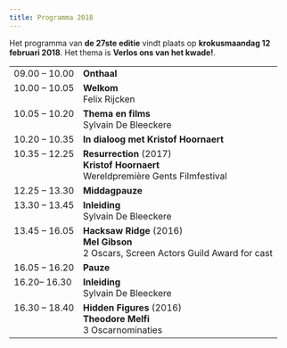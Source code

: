 ```yaml
---
title: Programma 2018
---
```


Het programma van **de 27ste editie** vindt plaats op **krokusmaandag 12 februari 2018**. 
Het thema is **Verlos ons van het kwade!**.

<table cellpadding="3" cellspacing="2">
               <tr>
                 <td valign="top">09.00 &ndash; 10.00</td>
                 <td><strong id="onthaal">Onthaal</strong></td>
               </tr>
               <tr>
                 <td valign="top">10.00 &ndash; 10.05 </td>
                 <td><strong id="welkom">Welkom</strong><br>
                   <span id="felixrijcken">Felix Rijcken</span></td>
               </tr>
                 <td valign="top">10.05 &ndash; 10.20 </td>
                 <td><strong id="ovrhetthema">Thema en films</strong><br>
                   <span id="SylvainDeBleeckere">Sylvain De Bleeckere</span></td>
               </tr>
                 <td valign="top">10.20 &ndash; 10.35 </td>
                 <td><strong id="In dialoog met Kristof Hoornaert">In dialoog met Kristof Hoornaert</strong><br>                 </td> 
               <tr>
                 <td valign="top">10.35 &ndash; 12.25</td>
                 <td><strong class="style1" id="legaminauv&eacute;lo">Resurrection</strong> (2017) <br>
                   <strong>Kristof Hoornaert</strong><br>
                   <span class="Prijs">Wereldpremière Gents Filmfestival</span></td>
               </tr>
               <tr>
                 <td>12.25  &ndash; 13.30</td>
                 <td id="middagpauze2"><strong>Middagpauze</strong></td>
               </tr>
                 <td valign="top">13.30 &ndash; 13.45 </td>
                 <td><strong>Inleiding <span class="gamin"></span></strong><br>
                 <span id="SylvainDeBleeckere">Sylvain De Bleeckere</span></td>
               <tr>
                 <td valign="top">13.45  &ndash; 16.05</td>
                 <td><strong class="style1">Hacksaw Ridge </strong>(2016) <br>
                   <strong id="tonykaye">Mel Gibson</strong><br>
                 <span class="Prijs">2 Oscars, Screen Actors Guild Award for cast</span></td>
               </tr>
               <tr>
                 <td valign="top">16.05 &ndash; 16.20</td>
                 <td><strong id="pauze">Pauze</strong></td>
               </tr>
                 <td valign="top">16.20&ndash; 16.30 </td>
                 <td><strong id="inleiding">Inleiding <span class="gamin"></span></strong><br>
                   <span id="SylvainDeBleeckere">Sylvain De Bleeckere</span></td>
               <tr>
                 <td valign="top">16.30 &ndash; 18.40</td>
                 <td><strong class="style1" id="hiddenfigures">Hidden Figures </strong>(2016) <br>
                   <span id="alikaurismaki"><strong>Theodore Melfi</strong> <br>
                   <span class="Prijs">3 Oscarnominaties</span></span></td>
               </tr>
            </td>
    </table>